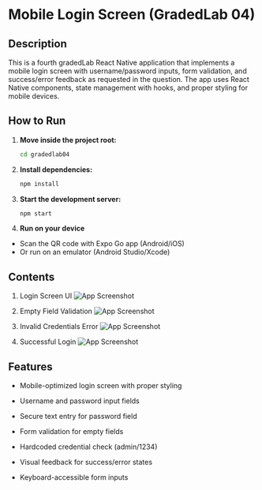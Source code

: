 # Mobile Login Screen (GradedLab 04)

## Description

This is a fourth gradedLab React Native application that implements a mobile login screen with username/password inputs, form validation, and success/error feedback as requested in the question. The app uses React Native components, state management with hooks, and proper styling for mobile devices.

## How to Run

1. **Move inside the project root:**
   ```bash
   cd gradedlab04
   ```

2. **Install dependencies:**
   ```bash
   npm install
   ```

3. **Start the development server:**
   ```bash
   npm start
   ```

4. **Run on your device**
- Scan the QR code with Expo Go app (Android/iOS)
- Or run on an emulator (Android Studio/Xcode)

## Contents

1. Login Screen UI
   ![App Screenshot](./screenshot01.png)

2. Empty Field Validation
   ![App Screenshot](./screenshot03.png)

3. Invalid Credentials Error
   ![App Screenshot](./screenshot04.png)

4. Successful Login
   ![App Screenshot](./screenshot02.png)

## Features

- Mobile-optimized login screen with proper styling

- Username and password input fields

- Secure text entry for password field

- Form validation for empty fields

- Hardcoded credential check (admin/1234)

- Visual feedback for success/error states

- Keyboard-accessible form inputs